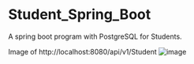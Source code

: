 # Student_Spring_Boot
A spring boot program with PostgreSQL for Students.

Image of http://localhost:8080/api/v1/Student
![image](https://github.com/user-attachments/assets/d1cf4d4d-7203-477e-b8cd-b6fa7c9258cd)
